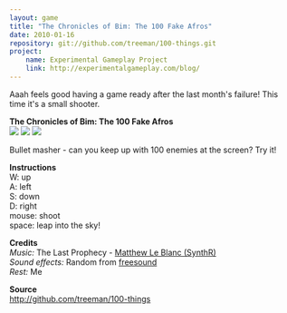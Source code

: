 ```yaml
---
layout: game
title: "The Chronicles of Bim: The 100 Fake Afros"
date: 2010-01-16
repository: git://github.com/treeman/100-things.git
project:
    name: Experimental Gameplay Project
    link: http://experimentalgameplay.com/blog/
---
```


Aaah feels good having a game ready after the last month's failure! This time it's a small shooter.

**The Chronicles of Bim: The 100 Fake Afros**   
![](/media/images/thumbs/afro1.png) ![](/media/images/thumbs/afro2.png) ![](/media/images/thumbs/afro3.png)

Bullet masher - can you keep up with 100 enemies at the screen? Try it!

**Instructions**   
W: up   
A: left   
S: down   
D: right   
mouse: shoot   
space: leap into the sky!

**Credits**   
*Music:* The Last Prophecy - [Matthew Le Blanc (SynthR)](http://synthr.wolfenhex.com/synthr.swf)   
*Sound effects:* Random from [freesound](http://www.freesound.org/)   
*Rest:* Me

**Source**   
<http://github.com/treeman/100-things>

